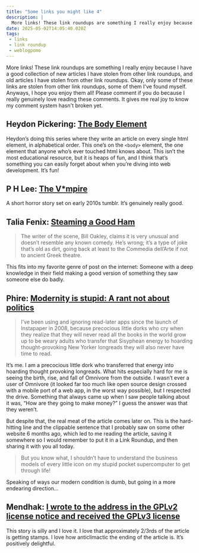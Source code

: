 ```yaml
---
title: "Some links you might like 4"
description: |
  More links! These link roundups are something I really enjoy because I have a good collection of new articles I have stolen from other link roundups, and old articles I have stolen from other link roundups. Okay, only some of these links are stolen from other link roundups, some of them I've found myself. Anyways, I hope you enjoy them all! Please comment if you do because I really genuinely love reading these comments. It gives me real joy to know my comment system hasn't broken yet.
date: 2025-05-02T14:05:40.020Z
tags: 
 - links
 - link roundup
 - weblogpomo
---
```


More links! These link roundups are something I really enjoy because I have a good collection of new articles I have stolen from other link roundups, and old articles I have stolen from other link roundups. Okay, only some of these links are stolen from other link roundups, some of them I've found myself. Anyways, I hope you enjoy them all! Please comment if you do because I really genuinely love reading these comments. It gives me real joy to know my comment system hasn't broken yet.

## Heydon Pickering: [The Body Element](https://heydonworks.com/article/the-body-element/)

Heydon’s doing this series where they write an article on every single html element, in alphabetical order. This one’s on the `<body>` element, the one element that anyone who’s ever touched html knows about. This isn’t the most educational resource, but it is heaps of fun, and I think that’s something you can easily forget about when you’re diving into web development. It’s fun!

## P H Lee: [The V*mpire](https://reactormag.com/the-vampire-p-h-lee/)

A short horror story set on early 2010s tumblr. It’s genuinely really good.

## Talia Fenix: [Steaming a Good Ham](https://www.etymonline.com/columns/post/steaming-a-good-ham)

> The writer of the scene, Bill Oakley, claims it is very unusual and doesn’t resemble any known comedy. He’s wrong; it’s a type of joke that’s old as dirt, going back at least to the Commedia dell’Arte if not to ancient Greek theatre.

This fits into my favorite genre of post on the internet: Someone with a deep knowledge in their field making a good version of something they saw someone else do badly.

## Phire: [Modernity is stupid: A rant not about politics](https://phirephoenix.com/blog/2024-11-05/modernity)

> I’ve been using and ignoring read-later apps since the launch of Instapaper in 2008, because precocious little dorks who cry when they realize that they will never read all the books in the world grow up to be weary adults who transfer that Sisyphean energy to hoarding thought-provoking New Yorker longreads they will also never have time to read.

It’s me. I am a precocious little dork who transferred that energy into hoarding thought provoking longreads. What hits especially hard for me is seeing the birth, rise, and fall of Omnivore from the outside. I wasn’t ever a user of Omnivore (it looked far too much like open source design crossed with a mobile port of a web app, in the worst way possible), but I respected the drive. Something that always came up when I saw people talking about it was, “How are they going to make money?” I guess the answer was that they weren’t.

But despite that, the real meat of the article comes later on. This is the hard-hitting line and the clippable sentence that I probably saw on some other website 6 months ago, which led to me reading the article, saving it somewhere so I would remember to put it in a Link Roundup, and then sharing it with you all today.

> But you know what, I shouldn’t have to understand the business models of every little icon on my stupid pocket supercomputer to get through life!

Speaking of ways our modern condition is dumb, but going in a more endearing direction...

## Mendhak: [I wrote to the address in the GPLv2 license notice and received the GPLv3 license](https://code.mendhak.com/gpl-v2-address-letter/)

This story is silly and I love it. I love that approximately 2/3rds of the article is getting stamps. I love how anticlimactic the ending of the article is. It’s positively delightful.
